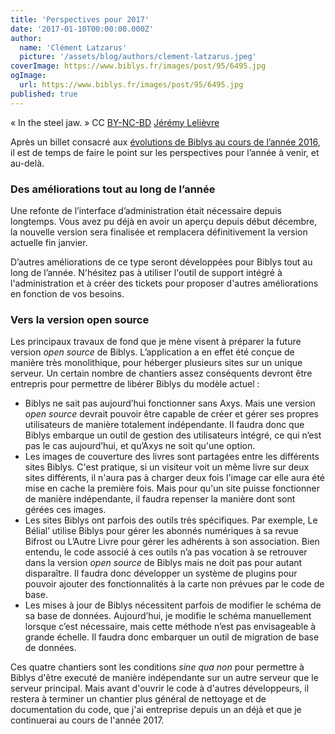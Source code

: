 ```yaml
---
title: 'Perspectives pour 2017'
date: '2017-01-10T00:00:00.000Z'
author:
  name: 'Clément Latzarus'
  picture: '/assets/blog/authors/clement-latzarus.jpeg'
coverImage: https://www.biblys.fr/images/post/95/6495.jpg
ogImage:
  url: https://www.biblys.fr/images/post/95/6495.jpg
published: true
---
```


« In the steel jaw. » CC [BY-NC-BD](https://creativecommons.org/licenses/by-nc-nd/2.0/) [Jérémy Lelièvre](https://www.flickr.com/photos/jrmllvr/9468996737/in/album-72157643810081383/)

Après un billet consacré aux [évolutions de Biblys au cours de l’année 2016](https://www.biblys.fr/blog/bilan-de-l-annee-2016), il est de temps de faire le point sur les perspectives pour l’année à venir, et au-delà.

### Des améliorations tout au long de l’année

Une refonte de l’interface d’administration était nécessaire depuis longtemps. Vous avez pu déjà en avoir un aperçu depuis début décembre, la nouvelle version sera finalisée et remplacera définitivement la version actuelle fin janvier.

D’autres améliorations de ce type seront développées pour Biblys tout au long de l’année. N&#039;hésitez pas à utiliser l&#039;outil de support intégré à l&#039;administration et à créer des tickets pour proposer d&#039;autres améliorations en fonction de vos besoins.

### Vers la version open source

Les principaux travaux de fond que je mène visent à préparer la future version *open source* de Biblys. L’application a en effet été conçue de manière très monolithique, pour héberger plusieurs sites sur un unique serveur. Un certain nombre de chantiers assez conséquents devront être entrepris pour permettre de libérer Biblys du modèle actuel :

- Biblys ne sait pas aujourd’hui fonctionner sans Axys. Mais une version *open source* devrait pouvoir être capable de créer et gérer ses propres utilisateurs de manière totalement indépendante. Il faudra donc que Biblys embarque un outil de gestion des utilisateurs intégré, ce qui n’est pas le cas aujourd’hui, et qu’Axys ne soit qu&#039;une option.
- Les images de couverture des livres sont partagées entre les différents sites Biblys. C&#039;est pratique, si un visiteur voit un même livre sur deux sites différents, il n&#039;aura pas à charger deux fois l&#039;image car elle aura été mise en cache la première fois. Mais pour qu&#039;un site puisse fonctionner de manière indépendante, il faudra repenser la manière dont sont gérées ces images.
- Les sites Biblys ont parfois des outils très spécifiques. Par exemple, Le Bélial’ utilise Biblys pour gérer les abonnés numériques à sa revue Bifrost ou L’Autre Livre pour gérer les adhérents à son association. Bien entendu, le code associé à ces outils n’a pas vocation à se retrouver dans la version *open source* de Biblys mais ne doit pas pour autant disparaître. Il faudra donc développer un système de plugins pour pouvoir ajouter des fonctionnalités à la carte non prévues par le code de base.
- Les mises à jour de Biblys nécessitent parfois de modifier le schéma de sa base de données. Aujourd’hui, je modifie le schéma manuellement lorsque c’est nécessaire, mais cette méthode n’est pas envisageable à grande échelle. Il faudra donc embarquer un outil de migration de base de données.
 
Ces quatre chantiers sont les conditions *sine qua non* pour permettre à Biblys d&#039;être executé de manière indépendante sur un autre serveur que le serveur principal. Mais avant d&#039;ouvrir le code à d&#039;autres développeurs, il restera à terminer un chantier plus général de nettoyage et de documentation du code, que j&#039;ai entreprise depuis un an déjà et que je continuerai au cours de l&#039;année 2017.